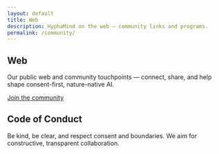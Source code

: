 ```yaml
---
layout: default
title: Web
description: HyphaMind on the web — community links and programs.
permalink: /community/
---
```


<section class="container text-center">
  <h1 class="mt-0">Web</h1>
  <p class="mt-1">Our public web and community touchpoints — connect, share, and help shape consent-first, nature-native AI.</p>

  <div class="mt-2">
    <a class="btn btn-primary glow" href="{{ site.community_url }}" rel="noopener">Join the community</a>
  </div>
</section>

<div class="section-break"><img src="{{ '/assets/icons/linehexageom.svg' | relative_url }}" alt="" aria-hidden="true" loading="lazy" decoding="async" /></div>

<section class="container">
  <h2 class="mt-0">Code of Conduct</h2>
  <p class="mt-1">Be kind, be clear, and respect consent and boundaries. We aim for constructive, transparent collaboration.</p>
</section>
